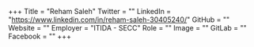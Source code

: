 +++
Title = "Reham Saleh"
Twitter = ""
LinkedIn = "https://www.linkedin.com/in/reham-saleh-30405240/"
GitHub = ""
Website = ""
Employer = "ITIDA - SECC"
Role = ""
Image = ""
GitLab = ""
Facebook = ""
+++
